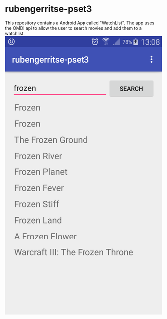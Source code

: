 # rubengerritse-pset3

This repository contains a Android App called "WatchList".
The app uses the OMDI api to allow the user to search movies and add them to a watchlist. 
![Screenshot](/doc/Screenshot_Search.png?raw=true "Screenshot")
